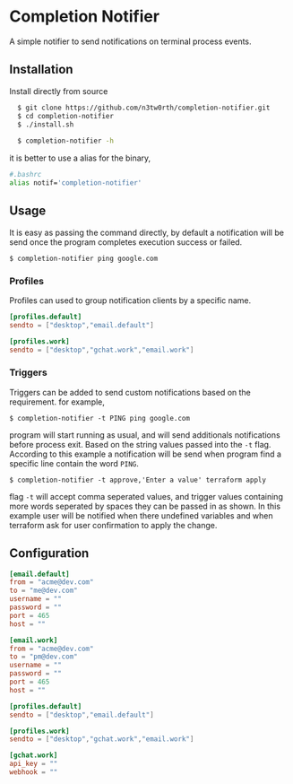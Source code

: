 # Completion Notifier

A simple notifier to send notifications on terminal process events.


## Installation

Install directly from source

```bash
  $ git clone https://github.com/n3tw0rth/completion-notifier.git
  $ cd completion-notifier
  $ ./install.sh
  
  $ completion-notifier -h
```

it is better to use a alias for the binary,
```bash
#.bashrc
alias notif='completion-notifier'
```
## Usage

It is easy as passing the command directly, by default a notification will be send once the program completes execution success or failed.

```shell
$ completion-notifier ping google.com 
```
### Profiles
Profiles can used to group notification clients by a specific name.

```toml
[profiles.default]
sendto = ["desktop","email.default"]

[profiles.work]
sendto = ["desktop","gchat.work","email.work"]

```

### Triggers
Triggers can be added to send custom notifications based on the requirement. for example,

```shell
$ completion-notifier -t PING ping google.com 
```
program will start running as usual, and will send additionals notifications before process exit. Based on the string values passed into the `-t` flag. According to this example a notification will be send when program find a specific line contain the word `PING`.

```shell
$ completion-notifier -t approve,'Enter a value' terraform apply
```
flag `-t` will accept comma seperated values, and trigger values containing more words seperated by spaces they can be passed in as shown. In this example user will be notified when there undefined variables and when terraform ask for user confirmation to apply the change.
## Configuration

```toml
[email.default]
from = "acme@dev.com"
to = "me@dev.com"
username = ""
password = ""
port = 465
host = ""

[email.work]
from = "acme@dev.com"
to = "pm@dev.com"
username = ""
password = ""
port = 465
host = ""

[profiles.default]
sendto = ["desktop","email.default"]

[profiles.work]
sendto = ["desktop","gchat.work","email.work"]

[gchat.work]
api_key = ""
webhook = ""

```
